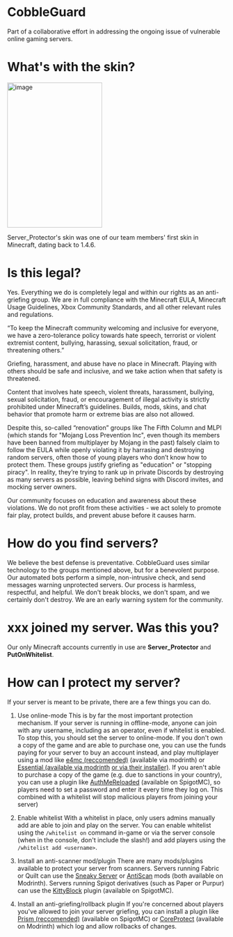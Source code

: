 # CobbleGuard
Part of a collaborative effort in addressing the ongoing issue of vulnerable online gaming servers. 

# What's with the skin?
<img width="218" height="333" alt="image" src="https://github.com/user-attachments/assets/7fd33a45-73c8-4f56-8c9a-f69c18ef3dc7" />

Server_Protector's skin was one of our team members' first skin in Minecraft, dating back to 1.4.6.

# Is this legal?

Yes. Everything we do is completely legal and within our rights as an anti-griefing group. We are in full compliance with the Minecraft EULA, Minecraft Usage Guidelines, Xbox Community Standards, and all other relevant rules and regulations.

“To keep the Minecraft community welcoming and inclusive for everyone, we have a zero-tolerance policy towards hate speech, terrorist or violent extremist content, bullying, harassing, sexual solicitation, fraud, or threatening others.”

Griefing, harassment, and abuse have no place in Minecraft. Playing with others should be safe and inclusive, and we take action when that safety is threatened.

Content that involves hate speech, violent threats, harassment, bullying, sexual solicitation, fraud, or encouragement of illegal activity is strictly prohibited under Minecraft’s guidelines. Builds, mods, skins, and chat behavior that promote harm or extreme bias are also not allowed.

Despite this, so-called “renovation” groups like The Fifth Column and MLPI (which stands for "Mojang Loss Prevention Inc", even though its members have been banned from multiplayer by Mojang in the past) falsely claim to follow the EULA while openly violating it by harrasing and destroying random servers, often those of young players who don’t know how to protect them. These groups justify griefing as "education" or "stopping piracy". In reality, they’re trying to rank up in private Discords by destroying as many servers as possible, leaving behind signs with Discord invites, and mocking server owners. 

Our community focuses on education and awareness about these violations. We do not profit from these activities - we act solely to promote fair play, protect builds, and prevent abuse before it causes harm.

# How do you find servers?
We believe the best defense is preventative. CobbleGuard uses similar technology to the groups mentioned above, but for a benevolent purpose. Our automated bots perform a simple, non-intrusive check, and send messages warning unprotected servers. Our process is harmless, respectful, and helpful. We don't break blocks, we don't spam, and we certainly don't destroy. We are an early warning system for the community.

# xxx joined my server. Was this you?
Our only Minecraft accounts currently in use are **Server_Protector** and **PutOnWhitelist**.

# How can I protect my server?
If your server is meant to be private, there are a few things you can do.

1) Use online-mode
This is by far the most important protection mechanism. If your server is running in offline-mode, anyone can join with any username, including as an operator, even if whitelist is enabled. To stop this, you should set the server to online-mode. If you don't own a copy of the game and are able to purchase one, you can use the funds paying for your server to buy an account instead, and play multiplayer using a mod like [e4mc (reccomended)](https://modrinth.com/mod/e4mc) (available via modrinth) or [Essential (available via modrinth](https://modrinth.com/mod/essential) [or via their installer)](https://essential.gg/downloads). If you aren't able to purchase a copy of the game (e.g. due to sanctions in your country), you can use a plugin like [AuthMeReloaded](https://www.spigotmc.org/resources/authmereloaded.6269/) (available on SpigotMC), so players need to set a password and enter it every time they log on. This combined with a whitelist will stop malicious players from joining your server)

2) Enable whitelist
With a whitelist in place, only users admins manually add are able to join and play on the server. You can enable whitelist using the `/whitelist on` command in-game or via the server console (when in the console, don't include the slash!) and add players using the `/whitelist add <username>`.

3) Install an anti-scanner mod/plugin
There are many mods/plugins available to protect your server from scanners. Servers running Fabric or Quilt can use the [Sneaky Server](https://modrinth.com/mod/sneaky-server) or [AntiScan](https://modrinth.com/mod/antiscan) mods (both available on Modrinth). Servers running Spigot derivatives (such as Paper or Purpur) can use the [KittyBlock](https://www.spigotmc.org/resources/kittyblock.123679/) plugin (available on SpigotMC).

4) Install an anti-griefing/rollback plugin
If you're concerned about players you've allowed to join your server griefing, you can install a plugin like [Prism (reccomended)](https://www.spigotmc.org/resources/prism.99397/updates) (available on SpigotMC) or [CoreProtect](https://modrinth.com/plugin/coreprotect) (available on Modrinth) which log and allow rollbacks of changes.
